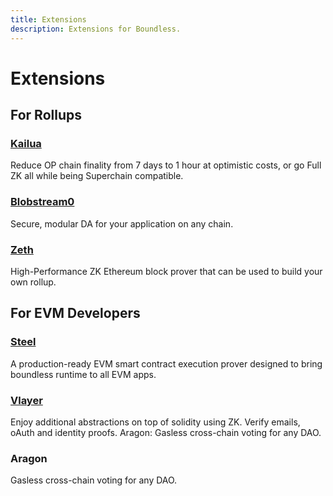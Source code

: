 ```yaml
---
title: Extensions
description: Extensions for Boundless.
---
```


# Extensions

## For Rollups

### [Kailua](https://risczero.com/blog/kailua-how-it-works)

Reduce OP chain finality from 7 days to 1 hour at optimistic costs, or go Full ZK all while being Superchain compatible.

### [Blobstream0](https://risczero.com/blog/powering-the-modular-expansion-with-blobstream-zero)

Secure, modular DA for your application on any chain.

### [Zeth](https://risczero.com/zeth)

High-Performance ZK Ethereum block prover that can be used to build your own rollup.

## For EVM Developers

### [Steel](https://risczero.com/steel)

A production-ready EVM smart contract execution prover designed to bring boundless runtime to all EVM apps.

### [Vlayer](https://book.vlayer.xyz)

Enjoy additional abstractions on top of solidity using ZK. Verify emails, oAuth and identity proofs.
Aragon: Gasless cross-chain voting for any DAO.

### Aragon

Gasless cross-chain voting for any DAO.
